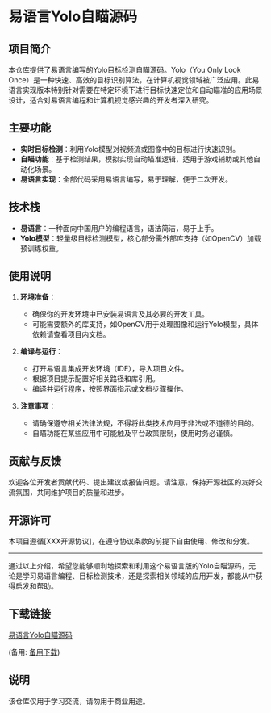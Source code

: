 # 易语言Yolo自瞄源码

## 项目简介

本仓库提供了易语言编写的Yolo目标检测自瞄源码。Yolo（You Only Look Once）是一种快速、高效的目标识别算法，在计算机视觉领域被广泛应用。此易语言实现版本特别针对需要在特定环境下进行目标快速定位和自动瞄准的应用场景设计，适合对易语言编程和计算机视觉感兴趣的开发者深入研究。

## 主要功能

- **实时目标检测**：利用Yolo模型对视频流或图像中的目标进行快速识别。
- **自瞄功能**：基于检测结果，模拟实现自动瞄准逻辑，适用于游戏辅助或其他自动化场景。
- **易语言实现**：全部代码采用易语言编写，易于理解，便于二次开发。

## 技术栈

- **易语言**：一种面向中国用户的编程语言，语法简洁，易于上手。
- **Yolo模型**：轻量级目标检测模型，核心部分需外部库支持（如OpenCV）加载预训练权重。

## 使用说明

1. **环境准备**：
   - 确保你的开发环境中已安装易语言及其必要的开发工具。
   - 可能需要额外的库支持，如OpenCV用于处理图像和运行Yolo模型，具体依赖请查看项目内文档。
   
2. **编译与运行**：
   - 打开易语言集成开发环境（IDE），导入项目文件。
   - 根据项目提示配置好相关路径和库引用。
   - 编译并运行程序，按照界面指示或文档步骤操作。

3. **注意事项**：
   - 请确保遵守相关法律法规，不得将此类技术应用于非法或不道德的目的。
   - 自瞄功能在某些应用中可能触及平台政策限制，使用时务必谨慎。

## 贡献与反馈

欢迎各位开发者贡献代码、提出建议或报告问题。请注意，保持开源社区的友好交流氛围，共同维护项目的质量和进步。

## 开源许可

本项目遵循[XXX开源协议]，在遵守协议条款的前提下自由使用、修改和分发。

---

通过以上介绍，希望您能够顺利地探索和利用这个易语言版的Yolo自瞄源码，无论是学习易语言编程、目标检测技术，还是探索相关领域的应用开发，都能从中获得启发和帮助。

## 下载链接
[易语言Yolo自瞄源码](https://pan.quark.cn/s/7025e30d1425) 

(备用: [备用下载](https://pan.baidu.com/s/1M1YRDEMPObguKUU8ffR0ww?pwd=1234))

## 说明

该仓库仅用于学习交流，请勿用于商业用途。
